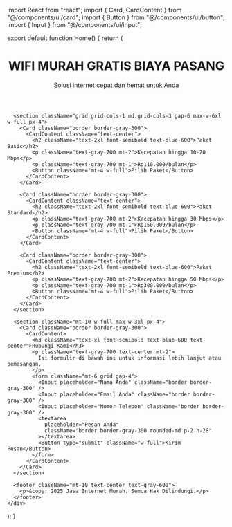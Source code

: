 import React from "react";
import { Card, CardContent } from "@/components/ui/card";
import { Button } from "@/components/ui/button";
import { Input } from "@/components/ui/input";

export default function Home() {
  return (
    <div className="min-h-screen bg-gray-100 flex flex-col items-center py-10">
      <header className="text-center mb-10">
        <h1 className="text-4xl font-bold text-blue-600">WIFI MURAH GRATIS BIAYA PASANG</h1>
        <p className="text-lg text-gray-700 mt-2">Solusi internet cepat dan hemat untuk Anda</p>
      </header>
  
      <section className="grid grid-cols-1 md:grid-cols-3 gap-6 max-w-6xl w-full px-4">
        <Card className="border border-gray-300">
          <CardContent className="text-center">
            <h2 className="text-2xl font-semibold text-blue-600">Paket Basic</h2>
            <p className="text-gray-700 mt-2">Kecepatan hingga 10-20 Mbps</p>
            <p className="text-gray-700 mt-1">Rp110.000/bulan</p>
            <Button className="mt-4 w-full">Pilih Paket</Button>
          </CardContent>
        </Card>

        <Card className="border border-gray-300">
          <CardContent className="text-center">
            <h2 className="text-2xl font-semibold text-blue-600">Paket Standard</h2>
            <p className="text-gray-700 mt-2">Kecepatan hingga 30 Mbps</p>
            <p className="text-gray-700 mt-1">Rp150.000/bulan</p>
            <Button className="mt-4 w-full">Pilih Paket</Button>
          </CardContent>
        </Card>

        <Card className="border border-gray-300">
          <CardContent className="text-center">
            <h2 className="text-2xl font-semibold text-blue-600">Paket Premium</h2>
            <p className="text-gray-700 mt-2">Kecepatan hingga 50 Mbps</p>
            <p className="text-gray-700 mt-1">Rp300.000/bulan</p>
            <Button className="mt-4 w-full">Pilih Paket</Button>
          </CardContent>
        </Card>
      </section>

      <section className="mt-10 w-full max-w-3xl px-4">
        <Card className="border border-gray-300">
          <CardContent>
            <h3 className="text-xl font-semibold text-blue-600 text-center">Hubungi Kami</h3>
            <p className="text-gray-700 text-center mt-2">
              Isi formulir di bawah ini untuk informasi lebih lanjut atau pemasangan.
            </p>
            <form className="mt-6 grid gap-4">
              <Input placeholder="Nama Anda" className="border border-gray-300" />
              <Input placeholder="Email Anda" className="border border-gray-300" />
              <Input placeholder="Nomor Telepon" className="border border-gray-300" />
              <textarea
                placeholder="Pesan Anda"
                className="border border-gray-300 rounded-md p-2 h-28"
              ></textarea>
              <Button type="submit" className="w-full">Kirim Pesan</Button>
            </form>
          </CardContent>
        </Card>
      </section>

      <footer className="mt-10 text-center text-gray-600">
        <p>&copy; 2025 Jasa Internet Murah. Semua Hak Dilindungi.</p>
      </footer>
    </div>
  );
}
